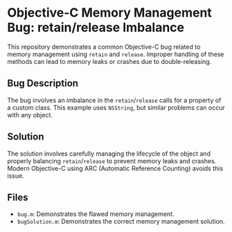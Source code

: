 # Objective-C Memory Management Bug: retain/release Imbalance

This repository demonstrates a common Objective-C bug related to memory management using `retain` and `release`.  Improper handling of these methods can lead to memory leaks or crashes due to double-releasing.

## Bug Description
The bug involves an imbalance in the `retain`/`release` calls for a property of a custom class.  This example uses `NSString`, but similar problems can occur with any object.

## Solution
The solution involves carefully managing the lifecycle of the object and properly balancing `retain`/`release` to prevent memory leaks and crashes.  Modern Objective-C using ARC (Automatic Reference Counting) avoids this issue.

## Files

* `bug.m`: Demonstrates the flawed memory management.
* `bugSolution.m`: Demonstrates the correct memory management solution.